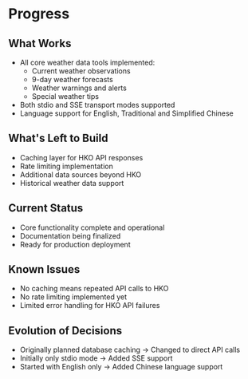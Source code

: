 # Progress

## What Works
- All core weather data tools implemented:
  - Current weather observations
  - 9-day weather forecasts
  - Weather warnings and alerts
  - Special weather tips
- Both stdio and SSE transport modes supported
- Language support for English, Traditional and Simplified Chinese

## What's Left to Build
- Caching layer for HKO API responses
- Rate limiting implementation
- Additional data sources beyond HKO
- Historical weather data support

## Current Status
- Core functionality complete and operational
- Documentation being finalized
- Ready for production deployment

## Known Issues
- No caching means repeated API calls to HKO
- No rate limiting implemented yet
- Limited error handling for HKO API failures

## Evolution of Decisions
- Originally planned database caching → Changed to direct API calls
- Initially only stdio mode → Added SSE support
- Started with English only → Added Chinese language support
